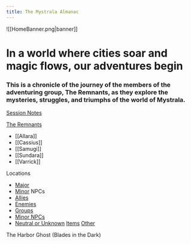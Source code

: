 ```yaml
---
title: The Mystrala Almanac
---
```

![[HomeBanner.png|banner]]
# In a world where cities soar and magic flows, our adventures begin

### This is a chronicle of the journey of the members of the adventuring group, **The Remnants**, as they explore the mysteries, struggles, and triumphs of the world of Mystrala.
[Session Notes](https://jerm-jerm.github.io/quartz/DND-Mystrala/3.-Session-Notes/ )

[The Remnants](https://jerm-jerm.github.io/quartz/DND-Mystrala/2.-The-Remnants/)
- [[Allara]] 
- [[Cassius]] 
- [[Samugi]] 
- [[Sundara]] 
- [[Varrick]]

Locations
- [Major](https://jerm-jerm.github.io/quartz/DND-Mystrala/1.-The-World/1-Locations/1-Major-Places/) 
- [Minor](https://jerm-jerm.github.io/quartz/DND-Mystrala/1.-The-World/1-Locations/2-Minor-Places/)
NPCs
- [Allies](https://jerm-jerm.github.io/quartz/DND-Mystrala/1.-The-World/2-NPCs/Allies/) 
- [Enemies](https://jerm-jerm.github.io/quartz/DND-Mystrala/1.-The-World/2-NPCs/Enemies/)
- [Groups](https://jerm-jerm.github.io/quartz/DND-Mystrala/1.-The-World/2-NPCs/Groups/) 
- [Minor NPCs](https://jerm-jerm.github.io/quartz/DND-Mystrala/1.-The-World/2-NPCs/Minor-NPCs/)
- [Neutral or Unknown](https://jerm-jerm.github.io/quartz/DND-Mystrala/1.-The-World/2-NPCs/Neutral-or-Unknown/)
[Items](https://jerm-jerm.github.io/quartz/DND-Mystrala/1.-The-World/3-Items/)
[Other](https://jerm-jerm.github.io/quartz/DND-Mystrala/1.-The-World/4-Other/)

The Harbor Ghost (Blades in the Dark)

